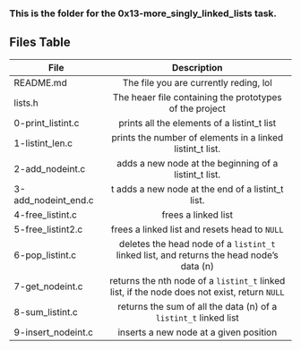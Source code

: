 ### This is the folder for the **0x13-more_singly_linked_lists** task.

Files Table
------------
| File          | Description   |
| ------------- |:-------------:|
| README.md     | The file you are currently reding, lol | 
| lists.h       | The heaer file containing the prototypes of the project      |
| 0-print\_listint.c |  prints all the elements of a listint\_t list      | 
| 1-listint\_len.c | prints  the number of elements in a linked listint\_t list.|
| 2-add\_nodeint.c |  adds a new node at the beginning of a listint\_t list. |
| 3-add\_nodeint\_end.c | t adds a new node at the end of a listint\_t list. |
| 4-free\_listint.c | frees a linked list |
| 5-free\_listint2.c| frees a linked list and resets head to `NULL` |
| 6-pop\_listint.c |  deletes the head node of a `listint_t` linked list, and returns the head node’s data (n) |
| 7-get\_nodeint.c |  returns the nth node of a `listint_t` linked list, if the node does not exist, return `NULL`|
| 8-sum\_listint.c |  returns the sum of all the data (n) of a `listint_t` linked list |
| 9-insert\_nodeint.c |  inserts a new node at a given position |
